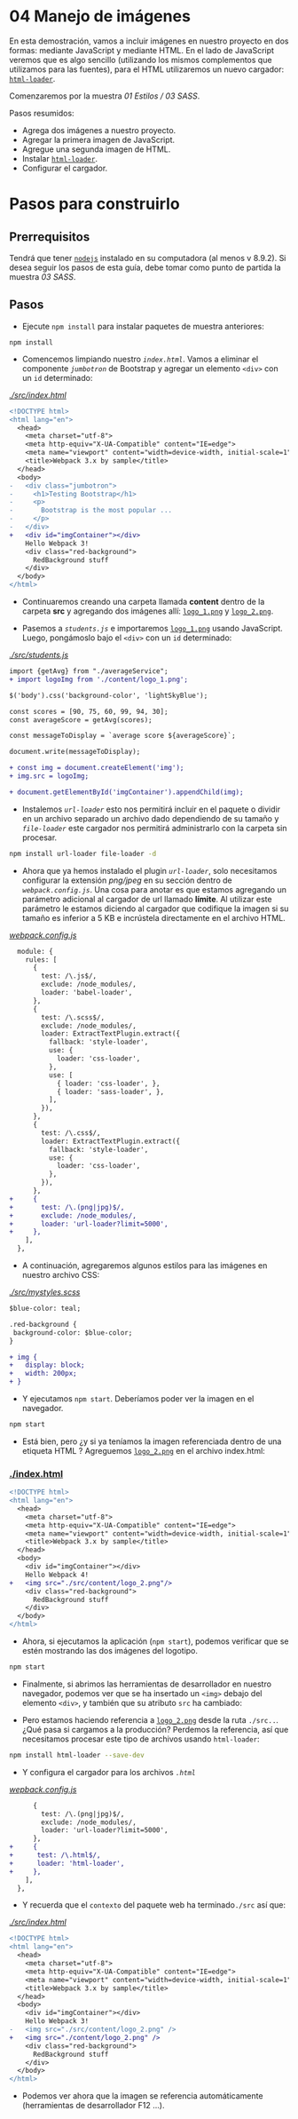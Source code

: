 # 04 Manejo de imágenes

En esta demostración, vamos a incluir imágenes en nuestro proyecto en dos formas: mediante JavaScript y mediante HTML.
En el lado de JavaScript veremos que es algo sencillo (utilizando los mismos complementos que utilizamos para las fuentes), para el HTML utilizaremos un nuevo cargador: [`html-loader`](https://github.com/webpack-contrib/html-loader).

Comenzaremos por la muestra _01 Estilos / 03 SASS_.

Pasos resumidos:
 - Agrega dos imágenes a nuestro proyecto.
 - Agregar la primera imagen de JavaScript.
 - Agregue una segunda imagen de HTML.
 - Instalar [`html-loader`](https://github.com/webpack-contrib/html-loader).
 - Configurar el cargador.

# Pasos para construirlo

## Prerrequisitos

Tendrá que tener [`nodejs`](https://nodejs.org/es/) instalado en su computadora (al menos v 8.9.2). Si desea seguir los pasos de esta guía, debe tomar como punto de partida la muestra _03 SASS_.

## Pasos

- Ejecute `npm install` para instalar paquetes de muestra anteriores:

```
npm install
```
- Comencemos limpiando nuestro _`index.html`_. Vamos a eliminar el componente _`jumbotron`_ de Bootstrap y agregar un elemento `<div>` con un `id` determinado:

_[./src/index.html](./src/index.html)_

```diff
<!DOCTYPE html>
<html lang="en">
  <head>
    <meta charset="utf-8">
    <meta http-equiv="X-UA-Compatible" content="IE=edge">
    <meta name="viewport" content="width=device-width, initial-scale=1">
    <title>Webpack 3.x by sample</title>
  </head>
  <body>
-   <div class="jumbotron">
-     <h1>Testing Bootstrap</h1>
-     <p>
-       Bootstrap is the most popular ...
-     </p>
-   </div>
+   <div id="imgContainer"></div>
    Hello Webpack 3!
    <div class="red-background">
      RedBackground stuff
    </div>
  </body>
</html>
```

- Continuaremos creando una carpeta llamada **content** dentro de la carpeta **src** y agregando dos imágenes allí: [`logo_1.png`](./src/content/logo_1.png) y [`logo_2.png`](./src/content/logo_2.png).

- Pasemos a _`students.js`_ e importaremos [`logo_1.png`](./src/content/logo_1.png) usando JavaScript.
Luego, pongámoslo bajo el `<div>` con un `id` determinado:

_[./src/students.js](./src/students.js)_

```diff
import {getAvg} from "./averageService";
+ import logoImg from './content/logo_1.png';

$('body').css('background-color', 'lightSkyBlue');

const scores = [90, 75, 60, 99, 94, 30];
const averageScore = getAvg(scores);

const messageToDisplay = `average score ${averageScore}`;

document.write(messageToDisplay);

+ const img = document.createElement('img');
+ img.src = logoImg;

+ document.getElementById('imgContainer').appendChild(img);
```

- Instalemos _`url-loader`_ esto nos permitirá incluir en el paquete o dividir en un archivo separado un archivo dado
dependiendo de su tamaño y _`file-loader`_ este cargador nos permitirá administrarlo con la carpeta sin procesar.

```bash
npm install url-loader file-loader -d
```

- Ahora que ya hemos instalado el plugin _`url-loader`_, solo necesitamos configurar la extensión _png/jpeg_ en su sección dentro de _`webpack.config.js`_. Una cosa para anotar es que estamos agregando un parámetro adicional al cargador de url llamado **límite**. Al utilizar este parámetro le estamos diciendo al cargador que codifique la imagen si su tamaño es inferior a 5 KB e incrústela directamente en el archivo HTML.

_[webpack.config.js](webpack.config.js)_

```diff
  module: {
    rules: [
      {
        test: /\.js$/,
        exclude: /node_modules/,
        loader: 'babel-loader',
      },
      {
        test: /\.scss$/,
        exclude: /node_modules/,
        loader: ExtractTextPlugin.extract({
          fallback: 'style-loader',
          use: {
            loader: 'css-loader',
          },
          use: [
            { loader: 'css-loader', },
            { loader: 'sass-loader', },
          ],
        }),
      },
      {
        test: /\.css$/,
        loader: ExtractTextPlugin.extract({
          fallback: 'style-loader',
          use: {
            loader: 'css-loader',
          },
        }),
      },
+     {
+       test: /\.(png|jpg)$/,
+       exclude: /node_modules/,
+       loader: 'url-loader?limit=5000',
+     },      
    ],
  },
```

- A continuación, agregaremos algunos estilos para las imágenes en nuestro archivo CSS:

_[./src/mystyles.scss](./src/mystyles.scss)_

```diff
$blue-color: teal;

.red-background {
 background-color: $blue-color;
}

+ img {
+   display: block;
+   width: 200px;
+ }
```

- Y ejecutamos `npm start`. Deberíamos poder ver la imagen en el navegador.

```bash
npm start
```

- Está bien, pero ¿y si ya teníamos la imagen referenciada dentro de una etiqueta HTML <img>? Agreguemos [`logo_2.png`](./src/content/logo_2.png) en el archivo index.html:

### [./index.html](./index.html)

```diff
<!DOCTYPE html>
<html lang="en">
  <head>
    <meta charset="utf-8">
    <meta http-equiv="X-UA-Compatible" content="IE=edge">
    <meta name="viewport" content="width=device-width, initial-scale=1">
    <title>Webpack 3.x by sample</title>
  </head>
  <body>
    <div id="imgContainer"></div>
    Hello Webpack 4!
+   <img src="./src/content/logo_2.png"/>
    <div class="red-background">
      RedBackground stuff
    </div>
  </body>
</html>
```

- Ahora, si ejecutamos la aplicación (`npm start`), podemos verificar que se estén mostrando las dos imágenes del logotipo.

```bash
npm start
```

- Finalmente, si abrimos las herramientas de desarrollador en nuestro navegador, podemos ver que se ha insertado un `<img>` debajo del elemento `<div>`, y también que su atributo `src` ha cambiado:

- Pero estamos haciendo referencia a [`logo_2.png`](./src/content/logo_2.png) desde la ruta `./src..`. ¿Qué pasa si cargamos a la producción? Perdemos la referencia, así que necesitamos procesar este tipo de archivos usando `html-loader`:

```bash
npm install html-loader --save-dev
```

- Y configura el cargador para los archivos _`.html`_

_[wepback.config.js](wepback.config.js)_

```diff
      {
        test: /\.(png|jpg)$/,
        exclude: /node_modules/,
        loader: 'url-loader?limit=5000',
      },
+     {
+      test: /\.html$/,
+      loader: 'html-loader',
+     },      
    ],    
  },
```

- Y recuerda que el `contexto` del paquete web ha terminado`./src` así que:

_[./src/index.html](./src/index.html)_

```diff
<!DOCTYPE html>
<html lang="en">
  <head>
    <meta charset="utf-8">
    <meta http-equiv="X-UA-Compatible" content="IE=edge">
    <meta name="viewport" content="width=device-width, initial-scale=1">
    <title>Webpack 3.x by sample</title>
  </head>
  <body>
    <div id="imgContainer"></div>
    Hello Webpack 3!
-   <img src="./src/content/logo_2.png" />
+   <img src="./content/logo_2.png" />
    <div class="red-background">
      RedBackground stuff
    </div>
  </body>
</html>
```

- Podemos ver ahora que la imagen se referencia automáticamente (herramientas de desarrollador F12 ...).